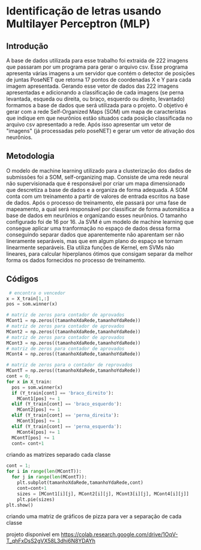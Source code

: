 # Identificação de letras usando Multilayer Perceptron  (MLP)

## Introdução

A base de dados utilizada para esse trabalho foi extraida de 222 imagens que passaram por um programa para gerar o arquivo csv. Esse programa
apresenta várias imagens a um servidor que contém o detector de posições de juntas PoseNET que retorna 17 pontos de coordenadas X e Y para cada
imagem apresentada. Gerando esse vetor de dados das 222 imagens apresentadas e adicionando a classificação de cada imagens (se perna levantada, esqueda ou direita, ou braço, esquerdo ou direito, levantado) formamos a base de dados que será utilizada para o projeto. O objetivo é gerar com a rede Self-Organized Maps (SOM) um mapa de característas que indique em que neurônios estão situados cada posição classificada no arquivo csv apresentado a rede. Após isso apresentar um vetor de "imagens" (já processadas pelo poseNET) e gerar um vetor de ativação dos neurônios.

## Metodologia 

O modelo de machine learning utilizado para a clusterização dos dados de submissões foi a SOM, self-organizing map. Consiste de uma rede neural não supervisionada que é responsável por criar um mapa dimensionado que descretiza a base de dados e a organiza de forma adequada. A SOM conta com um treinamento a partir de valores de entrada escritos na base de dados. Após o processo de treinamento, ele passará por uma fase de mapeamento, a qual será responsável por classificar de forma automática a base de dados em neurônios e organizando esses neurônios. O tamanho configurado foi de 16 por 16.
Ja SVM é um modelo de machine learning que consegue aplicar uma tranformação no espaço de dados dessa forma conseguindo separar dados que aparentemente não aparentam ser não lineramente separáveis, mas que em algum plano do espaço se tornam linearmente separáveis. Ela utiliza funções de Kernel, em SVMs não lineares, para calcular hiperplanos ótimos que consigam separar da melhor forma os dados fornecidos no processo de treinamento. 

## Códigos 

```python
 # encontra o vencedor 
x = X_train[1,:]
pos = som.winner(x)

# matriz de zeros para contador de aprovados 
MCont1 = np.zeros((tamanhoXdaRede,tamanhoYdaRede))
# matriz de zeros para contador de aprovados 
MCont2 = np.zeros((tamanhoXdaRede,tamanhoYdaRede))
# matriz de zeros para contador de aprovados 
MCont3 = np.zeros((tamanhoXdaRede,tamanhoYdaRede))
# matriz de zeros para contador de aprovados 
MCont4 = np.zeros((tamanhoXdaRede,tamanhoYdaRede))

# matriz de zeros para o contador de reprovados 
MContT = np.zeros((tamanhoXdaRede,tamanhoYdaRede))
cont = 0; 
for x in X_train: 
  pos = som.winner(x)
  if (Y_train[cont] == 'braco_direito'):
    MCont1[pos] += 1
  elif (Y_train[cont] == 'braco_esquerdo'):
    MCont2[pos] += 1
  elif (Y_train[cont] == 'perna_direita'):
    MCont3[pos] += 1
  elif (Y_train[cont] == 'perna_esquerda'):
    MCont4[pos] += 1
  MContT[pos] += 1
  cont= cont+1
```
criando as matrizes separado cada classe
```python
cont = 1;
for i in range(len(MContT)):
  for j in range(len(MContT)):
    plt.subplot(tamanhoXdaRede,tamanhoYdaRede,cont)
    cont=cont+1
    sizes = [MCont1[i][j], MCont2[i][j], MCont3[i][j], MCont4[i][j]]
    plt.pie(sizes)
plt.show()
```
criando uma matriz de gráficos de pizza para ver a separação de cada classe

projeto disponivel em https://colab.research.google.com/drive/1OqV-T_qhFxDsS2gVX58L3dhi6N8YDAYh
 
